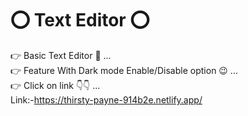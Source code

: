 # ⭕ Text Editor ⭕ </br>
👉 Basic Text Editor 👊 ...</br>
👉 Feature With Dark mode Enable/Disable option 😉 ...</br>
👉 Click on link 👇👇 ...</br>
Link:-https://thirsty-payne-914b2e.netlify.app/

